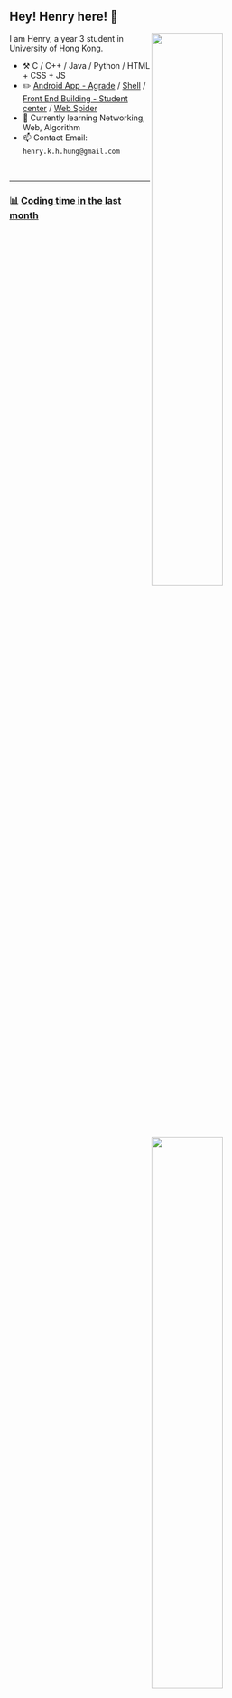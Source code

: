 

## Hey! Henry here! :wave:

[<img align="right" width="50%" src="https://github-readme-stats.vercel.app/api?username=Henryyy-Hung&theme=tokyonight">](https://github-readme-stats.vercel.app/api?username=Henryyy-Hung&theme=tokyonight)

I am Henry, a year 3 student in University of Hong Kong.

- :hammer_and_pick: C / C++ / Java / Python / HTML + CSS + JS
- :pencil2: [Android App - Agrade](https://github.com/Henryyy-Hung/HKU-COMP3330-AGrade) / [Shell](https://github.com/Henryyy-Hung/HKU-COMP3230-Shell) / [Front End Building - Student center](https://github.com/Henryyy-Hung/HKU-COMP3278-StudentCenter) / [Web Spider](https://github.com/Henryyy-Hung/Web-Crawler-of-Chinese-Fiction)
- :seedling: Currently learning Networking, Web, Algorithm
- 📫 Contact Email: `henry.k.h.hung@gmail.com`
<br>

---

[<img align="right" width="50%" src="https://github-readme-stats.vercel.app/api/top-langs/?username=Henryyy-Hung&layout=compact">](https://github.com/Henryyy-Hung/github-readme-stats)


### :bar_chart: [Coding time in the last month](https://github.com/muety/wakapi)

<!--
![](https://github-readme-stats.vercel.app/api?username=Henryyy-Hung&theme=tokyonight)

**Henryyy-Hung/Henryyy-Hung** is a ✨ _special_ ✨ repository because its `README.md` (this file) appears on your GitHub profile.

Here are some ideas to get you started:

- 🔭 I’m currently working on ...
- 🌱 I’m currently learning ...
- 👯 I’m looking to collaborate on ...
- 🤔 I’m looking for help with ...
- 💬 Ask me about ...
- 📫 How to reach me: ...
- 😄 Pronouns: ...
- ⚡ Fun fact: ...
-->
